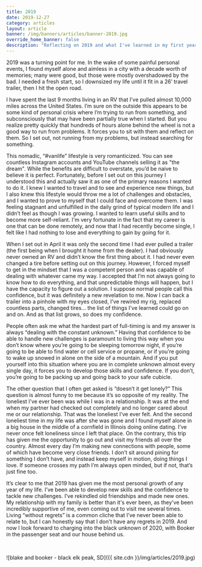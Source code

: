 ```yaml
---
title: 2019
date: 2019-12-27
category: articles
layout: article
banner: /img/banners/articles/banner-2019.jpg
override_home_banner: false
description: "Reflecting on 2019 and what I've learned in my first year on the road"
---
```


2019 was a turning point for me. In the wake of some painful personal events, I found myself alone and aimless in a city with a decade worth of memories; many were good, but those were mostly overshadowed by the bad. I needed a fresh start, so I downsized my life until it fit in a 26’ travel trailer, then I hit the open road.

I have spent the last 9 months living in an RV that I’ve pulled almost 10,000 miles across the United States. I’m sure on the outside this appears to be some kind of personal crisis where I’m trying to run from something, and subconsciously that may have been partially true when I started. But you realize pretty quickly that hundreds of hours alone behind the wheel is not a good way to run from problems. It forces you to sit with them and reflect on them. So I set out, not running from my problems, but instead searching for something.

This nomadic, “#vanlife” lifestyle is very romanticized. You can see countless Instagram accounts and YouTube channels selling it as "the dream". While the benefits are difficult to overstate, you’d be naive to believe it is perfect. Fortunately, before I set out on this journey I understood this and actually saw it as one of the primary reasons I wanted to do it. I knew I wanted to travel and to see and experience new things, but I also knew this lifestyle would throw me a lot of challenges and obstacles, and I wanted to prove to myself that I could face and overcome them. I was feeling stagnant and unfulfilled in the daily grind of typical modern life and I didn’t feel as though I was growing. I wanted to learn useful skills and to become more self-reliant. I'm very fortunate in the fact that my career is one that can be done remotely, and now that I had recently become single, I felt like I had nothing to lose and everything to gain by going for it.

When I set out in April it was only the second time I had ever pulled a trailer (the first being when I brought it home from the dealer). I had obviously never owned an RV and didn’t know the first thing about it. I had never even changed a tire before setting out on this journey. However, I forced myself to get in the mindset that I was a competent person and was capable of dealing with whatever came my way. I accepted that I’m not always going to know how to do everything, and that unpredictable things will happen, but I have the capacity to figure out a solution. I suppose normal people call this confidence, but it was definitely a new revelation to me. Now I can back a trailer into a pinhole with my eyes closed, I’ve rewired my rig, replaced countless parts, changed tires… the list of things I’ve learned could go on and on. And as that list grows, so does my confidence.

People often ask me what the hardest part of full-timing is and my answer is always “dealing with the constant unknown.” Having that confidence to be able to handle new challenges is paramount to living this way when you don’t know where you’re going to be sleeping tomorrow night, if you’re going to be able to find water or cell service or propane, or if you’re going to wake up snowed in alone on the side of a mountain. And if you put yourself into this situation where you are in complete unknown almost every single day, it forces you to develop those skills and confidence. If you don’t, you’re going to be packing up and going back to your safe cubicle.

The other question that I often get asked is “doesn’t it get lonely?” This question is almost funny to me because it’s so opposite of my reality. The loneliest I’ve ever been was while I was in a relationship. It was at the end when my partner had checked out completely and no longer cared about me or our relationship. That was the loneliest I’ve ever felt. And the second loneliest time in my life was after she was gone and I found myself alone in a big house in the middle of a cornfield in Illinois doing online dating. I’ve never once felt loneliness since I left that place. On the contrary, this trip has given me the opportunity to go out and visit my friends all over the country. Almost every day I’m making new connections with people, some of which have become very close friends. I don’t sit around pining for something I don’t have, and instead keep myself in motion, doing things I love. If someone crosses my path I’m always open minded, but if not, that’s just fine too.

It’s clear to me that 2019 has given me the most personal growth of any year of my life. I’ve been able to develop new skills and the confidence to tackle new challenges. I’ve rekindled old friendships and made new ones. My relationship with my family is better than it's ever been, as they've been incredibly supportive of me, even coming out to visit me several times. Living “without regrets” is a common cliche that I’ve never been able to relate to, but I can honestly say that I don't have any regrets in 2019. And now I look forward to charging into the black unknown of 2020, with Booker in the passenger seat and our house behind us.

<br/>

![blake and booker - black elk peak, SD]({{ site.cdn }}/img/articles/2019.jpg)
